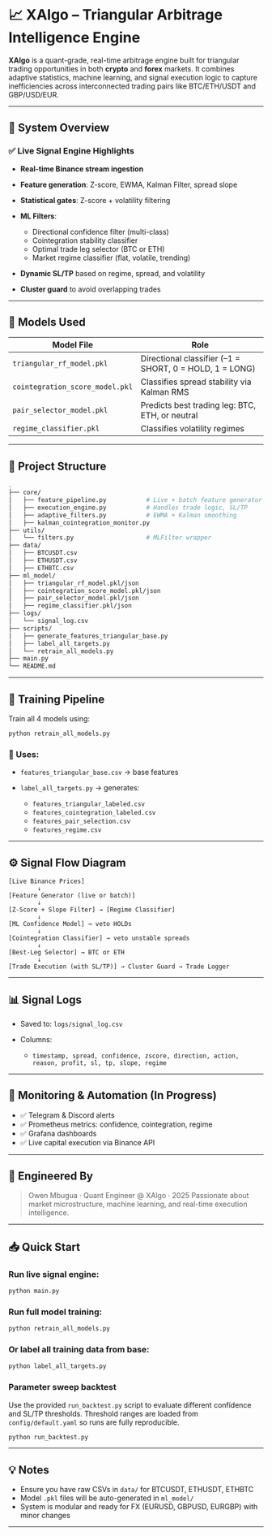 # 📈 XAlgo – Triangular Arbitrage Intelligence Engine

**XAlgo** is a quant-grade, real-time arbitrage engine built for triangular trading opportunities in both **crypto** and **forex** markets.
It combines adaptive statistics, machine learning, and signal execution logic to capture inefficiencies across interconnected trading pairs like BTC/ETH/USDT and GBP/USD/EUR.

---

## 🚀 System Overview

### ✅ Live Signal Engine Highlights

* **Real-time Binance stream ingestion**
* **Feature generation**: Z-score, EWMA, Kalman Filter, spread slope
* **Statistical gates**: Z-score + volatility filtering
* **ML Filters**:

  * Directional confidence filter (multi-class)
  * Cointegration stability classifier
  * Optimal trade leg selector (BTC or ETH)
  * Market regime classifier (flat, volatile, trending)
* **Dynamic SL/TP** based on regime, spread, and volatility
* **Cluster guard** to avoid overlapping trades

---

## 🤖 Models Used

| Model File                      | Role                                                    |
| ------------------------------- | ------------------------------------------------------- |
| `triangular_rf_model.pkl`       | Directional classifier (–1 = SHORT, 0 = HOLD, 1 = LONG) |
| `cointegration_score_model.pkl` | Classifies spread stability via Kalman RMS              |
| `pair_selector_model.pkl`       | Predicts best trading leg: BTC, ETH, or neutral         |
| `regime_classifier.pkl`         | Classifies volatility regimes                           |

---

## 📂 Project Structure

```bash
.
├── core/
│   ├── feature_pipeline.py           # Live + batch feature generator
│   ├── execution_engine.py           # Handles trade logic, SL/TP
│   ├── adaptive_filters.py           # EWMA + Kalman smoothing
│   ├── kalman_cointegration_monitor.py
├── utils/
│   └── filters.py                    # MLFilter wrapper
├── data/
│   ├── BTCUSDT.csv
│   ├── ETHUSDT.csv
│   ├── ETHBTC.csv
├── ml_model/
│   ├── triangular_rf_model.pkl/json
│   ├── cointegration_score_model.pkl/json
│   ├── pair_selector_model.pkl/json
│   ├── regime_classifier.pkl/json
├── logs/
│   └── signal_log.csv
├── scripts/
│   ├── generate_features_triangular_base.py
│   ├── label_all_targets.py
│   └── retrain_all_models.py
├── main.py
└── README.md
```

---

## 🥪 Training Pipeline

Train all 4 models using:

```bash
python retrain_all_models.py
```

### 📁 Uses:

* `features_triangular_base.csv` → base features
* `label_all_targets.py` → generates:

  * `features_triangular_labeled.csv`
  * `features_cointegration_labeled.csv`
  * `features_pair_selection.csv`
  * `features_regime.csv`

---

## ⚙️ Signal Flow Diagram

```text
[Live Binance Prices]
        ↓
[Feature Generator (live or batch)]
        ↓
[Z-Score + Slope Filter] → [Regime Classifier]
        ↓
[ML Confidence Model] → veto HOLDs
        ↓
[Cointegration Classifier] → veto unstable spreads
        ↓
[Best-Leg Selector] → BTC or ETH
        ↓
[Trade Execution (with SL/TP)] → Cluster Guard → Trade Logger
```

---

## 📊 Signal Logs

* Saved to: `logs/signal_log.csv`
* Columns:

  * `timestamp, spread, confidence, zscore, direction, action, reason, profit, sl, tp, slope, regime`

---

## 📡 Monitoring & Automation (In Progress)

* ✅ Telegram & Discord alerts
* ✅ Prometheus metrics: confidence, cointegration, regime
* ✅ Grafana dashboards
* ✅ Live capital execution via Binance API

---

## 🧐 Engineered By

> Owen Mbugua · Quant Engineer @ XAlgo · 2025
> Passionate about market microstructure, machine learning, and real-time execution intelligence.

---

## 📥 Quick Start

### Run live signal engine:

```bash
python main.py
```

### Run full model training:

```bash
python retrain_all_models.py
```

### Or label all training data from base:

```bash
python label_all_targets.py
```

### Parameter sweep backtest

Use the provided `run_backtest.py` script to evaluate different confidence and
SL/TP thresholds. Threshold ranges are loaded from `config/default.yaml` so runs
are fully reproducible.

```bash
python run_backtest.py
```

---

## 💡 Notes

* Ensure you have raw CSVs in `data/` for BTCUSDT, ETHUSDT, ETHBTC
* Model `.pkl` files will be auto-generated in `ml_model/`
* System is modular and ready for FX (EURUSD, GBPUSD, EURGBP) with minor changes

---
